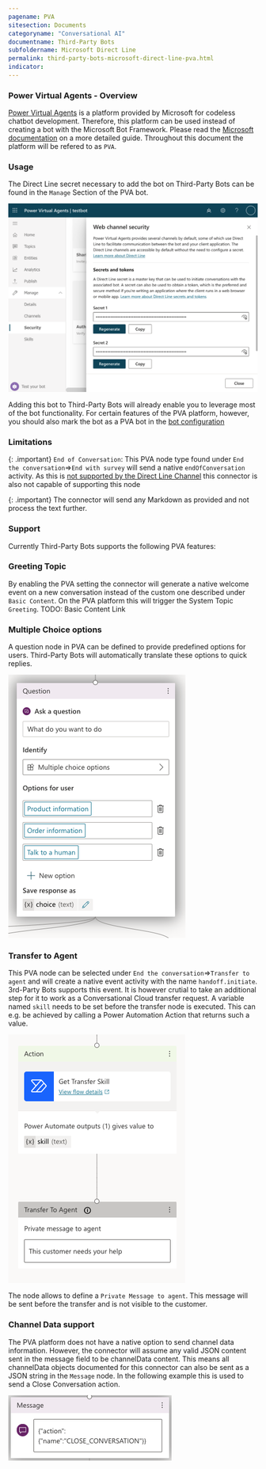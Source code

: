 ```yaml
---
pagename: PVA
sitesection: Documents
categoryname: "Conversational AI"
documentname: Third-Party Bots
subfoldername: Microsoft Direct Line
permalink: third-party-bots-microsoft-direct-line-pva.html
indicator:
---
```


### Power Virtual Agents - Overview

[Power Virtual Agents](https://powervirtualagents.microsoft.com) is a platform provided by Microsoft for codeless 
chatbot development.
Therefore, this platform can be used instead of creating a bot with the Microsoft Bot Framework.
Please read the 
[Microsoft documentation](https://docs.microsoft.com/en-us/power-virtual-agents/fundamentals-what-is-power-virtual-agents) 
on a more detailed guide.
Throughout this document the platform will be refered to as `PVA`.

### Usage
The Direct Line secret necessary to add the bot on Third-Party Bots can be found in the `Manage` Section of the PVA bot.

<img class="fancyimage" alt="PVA-secret" src="img/ThirdPartyBots/microsoft-secret-pva.png">

Adding this bot to Third-Party Bots will already enable you to leverage most of the bot functionality.
For certain features of the PVA platform, however, you should also mark the bot as a PVA bot in the 
[bot configuration](third-party-bots-microsoft-direct-line-introduction.html#configuration)

### Limitations

{: .important}
`End of Conversation`: This PVA node type found under `End the conversation`=>`End with survey` will send a native `endOfConversation` activity.
As this is [not supported by the Direct Line Channel](https://docs.microsoft.com/en-us/azure/bot-service/rest-api/bot-framework-rest-direct-line-3-0-end-conversation?view=azure-bot-service-4.0)
this connector is also not capable of supporting this node

{: .important}
The connector will send any Markdown as provided and not process the text further. 


### Support

Currently Third-Party Bots supports the following PVA features:

### Greeting Topic
By enabling the PVA setting the connector will  generate a native welcome event on a new conversation instead of the custom one described under 
`Basic Content`.
On the PVA platform this will trigger the System Topic `Greeting`.
TODO: Basic Content Link

### Multiple Choice options
A question node in PVA can be defined to provide predefined options for users.
Third-Party Bots will automatically translate these options to quick replies.

<img class="fancyimage" alt="Multiple Choice Example" src="img/ThirdPartyBots/microsoft-example-pva-multiple-choice.png">

### Transfer to Agent
This PVA node can be selected under `End the conversation`=>`Transfer to agent` and will create a native event activity
with the name `handoff.initiate`. 3rd-Party Bots supports this event. It is however crutial to take an additional step
for it to work as a Conversational Cloud transfer request. A variable named `skill` needs to be set before the transfer 
node is executed. This can e.g. be achieved by calling a Power Automation Action that returns such a value.

<img class="fancyimage" alt="Transfer example" src="img/ThirdPartyBots/microsoft-example-pva-transfer.png">

The node allows to define a `Private Message to agent`.
This message will be sent before the transfer and is not visible to the customer.

### Channel Data support
The PVA platform does not have a native option to send channel data information.
However, the connector will assume any valid JSON content sent in the message field to be channelData content.
This means all channelData objects documented for this connector can also be sent as a JSON string in the `Message` node.
In the following example this is used to send a Close Conversation action.

<img class="fancyimage" alt="Channel Data example" src="img/ThirdPartyBots/microsoft-example-pva-structured-content.png">







